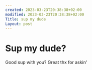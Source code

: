 ```yaml
---
created: 2023-03-23T20:38:38+02:00
modified: 2023-03-23T20:38:38+02:00
Title: sup my dude
Layout: post
---
```


# Sup my dude?

Good sup with you?
Great thx for askin'

